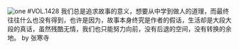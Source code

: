 ![one](http://image.wufazhuce.com/Fl-d0opLqaZd5H1DjcOCexlFJuT-)
#VOL.1428
我们总是追求故事的意义，想要从中学到做人的道理，而最终往往什么也没有得到，也许是因为，故事本身终究是作者的假话，生活却是大段大段的真话，虽然残酷无情，我们也只能努力向前，没有后退的空间，没有转换的余地。 by 张寒寺
